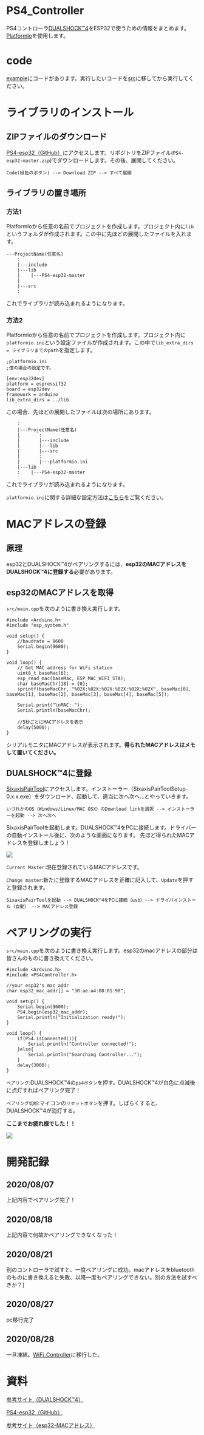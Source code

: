 # PS4_Controller
PS4コントローラ[DUALSHOCK™4](https://pur.store.sony.jp/ps4/lineup/ps4_controller/)をESP32で使うための情報をまとめます。[PlatformIo](https://platformio.org/)を使用します。

# code
[example](https://github.com/YukitoGoto/Legmin_Firmware/tree/master/PS4_Controller/example)にコードがあります。実行したいコードを[src](https://github.com/YukitoGoto/Legmin_Firmware/tree/master/PS4_Controller/src)に移してから実行してください。
# ライブラリのインストール
## ZIPファイルのダウンロード
[PS4-esp32（GitHub）](https://github.com/aed3/PS4-esp32)にアクセスします。リポジトリをZIPファイル(`PS4-esp32-master.zip`)でダウンロードします。その後、展開してください。
```
Code(緑色のボタン) --> Download ZIP --> すべて展開
```
## ライブラリの置き場所
### 方法1
PlatformIoから任意の名前でプロジェクトを作成します。プロジェクト内に`lib`というフォルダが作成されます。この中に先ほどの展開したファイルを入れます。
```
---ProjectName(任意名)
    :
    |---include
    |---lib
    |    |---PS4-esp32-master
    |
    |---src
    :
```
これでライブラリが読み込まれるようになります。
### 方法2
PlatformIoから任意の名前でプロジェクトを作成します。プロジェクト内に`platformio.ini`という設定ファイルが作成されます。この中で`lib_extra_dirs = ライブラリまでのpath`を指定します。
```
;platformio.ini
;僕の場合の設定です。

[env:esp32dev]
platform = espressif32
board = esp32dev
framework = arduino
lib_extra_dirs = ../lib
```
この場合、先ほどの展開したファイルは次の場所にあります。
```
    :
    |---ProjectName(任意名)
    |       :
    |       |---include
    |       |---lib
    |       |---src
    |       :
    |       |---platformio.ini
    |---lib
    :    |---PS4-esp32-master
```
これでライブラリが読み込まれるようになります。

`platformio.ini`に関する詳細な設定方法は[こちら](https://docs.platformio.org/en/latest/projectconf/section_env_library.html)をご覧ください。
# MACアドレスの登録
## 原理
esp32とDUALSHOCK™4がペアリングするには、**esp32のMACアドレスをDUALSHOCK™4に登録する**必要があります。
## esp32のMACアドレスを取得
`src/main.cpp`を次のように書き換え実行します。
```
#include <Arduino.h>
#include "esp_system.h"

void setup() {
    //baudrate = 9600
    Serial.begin(9600);
}

void loop() {
    // Get MAC address for WiFi station
    uint8_t baseMac[6];
    esp_read_mac(baseMac, ESP_MAC_WIFI_STA);
    char baseMacChr[18] = {0};
    sprintf(baseMacChr, "%02X:%02X:%02X:%02X:%02X:%02X", baseMac[0], baseMac[1], baseMac[2], baseMac[3], baseMac[4], baseMac[5]);

    Serial.print("\nMAC: ");
    Serial.println(baseMacChr);

    //5秒ごとにMACアドレスを表示
    delay(5000);
}
```
シリアルモニタにMACアドレスが表示されます。**得られたMACアドレスはメモして置いてください。**
## DUALSHOCK™4に登録
[SixaxisPairTool](https://dancingpixelstudios.com/sixaxis-controller/sixaxispairtool/)にアクセスします。インストーラー（SixaxisPairToolSetup-0.x.x.exe）をダウンロード、起動して、適当に次へ次へ...とやっていきます。
```
いづれかのOS（Windows/Linux/MAC OSX）のDownload linkを選択 --> インストーラーを起動 --> 次へ次へ
```
SixaxisPairToolを起動します。DUALSHOCK™4をPCに接続します。ドライバーの自動インストール後に、次のような画面になります。
先ほど得られたMACアドレスを登録しましょう！

![ ](https://github.com/YukitoGoto/Legmin_Firmware/blob/master/PS4_Controller/picture/macaddr.png)

`Current Master`:現在登録されているMACアドレスです。

`Change master`:新たに登録するMACアドレスを正確に記入して、`Update`を押すと登録されます。
```
SixaxisPairToolを起動 --> DUALSHOCK™4をPCに接続（usb）--> ドライバインストール（自動） --> MACアドレス登録
```
# ペアリングの実行
`src/main.cpp`を次のように書き換え実行します。esp32のmacアドレスの部分は皆さんのものに書き換えてください。
```
#include <Arduino.h>
#include <PS4Controller.h>

//your esp32's mac addr
char esp32_mac_addr[] = "30:ae:a4:08:01:90";

void setup() {
    Serial.begin(9600);
    PS4.begin(esp32_mac_addr);
    Serial.println("Initialization ready!");
}

void loop() {
    if(PS4.isConnected()){
        Serial.println("Controller connected!");
    }else{
        Serial.println("Searching Controller...");
    }
    delay(3000);
}
```
`ペアリング`:DUALSHOCK™4の`ps4ボタン`を押す。DUALSHOCK™4が白色に点滅後に点灯すればペアリング完了！

`ペアリング切断`:マイコンの`リセットボタン`を押す。しばらくすると、DUALSHOCK™4が消灯する。

**ここまでお疲れ様でした！！**

![](https://github.com/YukitoGoto/Legmin_Firmware/blob/master/PS4_Controller/picture/connected_done.png)
# 開発記録
## 2020/08/07
上記内容でペアリング完了！
## 2020/08/18
上記内容で何故かペアリングできなくなった！
## 2020/08/21
別のコントローラで試すと、一度ペアリングに成功。macアドレスをbluetoothのものに書き換えると失敗、以降一度もペアリングできない。別の方法を試すべきか？]
## 2020/08/27
pc移行完了
## 2020/08/28
一旦凍結。[WiFi_Controller](https://github.com/YukitoGoto/Legmin_Firmware/tree/master/WiFi_Controller)に移行した。

# 資料
[参考サイト（DUALSHOCK™4）](https://techtutorialsx.com/2020/02/15/esp32-connecting-a-ps4-controller/)

[PS4-esp32（GitHub）](https://github.com/aed3/PS4-esp32)

[参考サイト（esp32-MACアドレス）](https://mobile.k05.biz/e/2018/12/esp32-mac-addr.html)